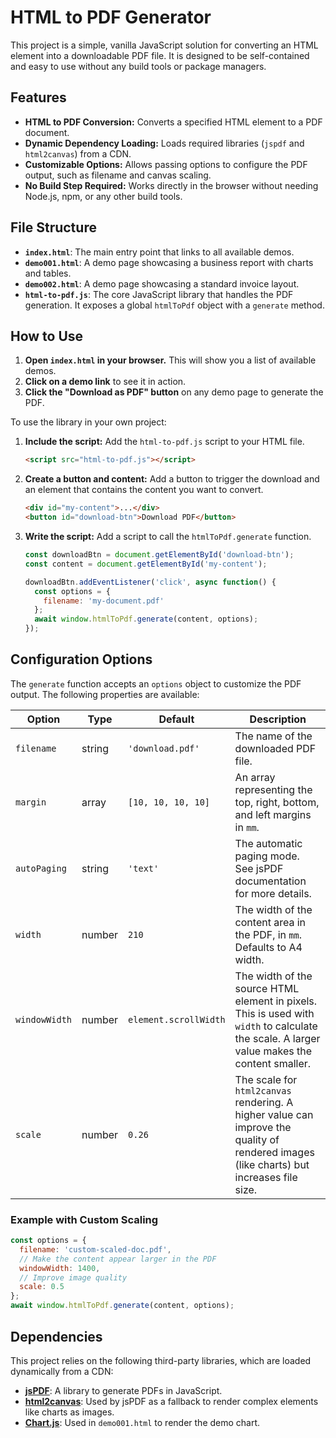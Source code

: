 # HTML to PDF Generator

This project is a simple, vanilla JavaScript solution for converting an HTML element into a downloadable PDF file. It is designed to be self-contained and easy to use without any build tools or package managers.

## Features

- **HTML to PDF Conversion:** Converts a specified HTML element to a PDF document.
- **Dynamic Dependency Loading:** Loads required libraries (`jspdf` and `html2canvas`) from a CDN.
- **Customizable Options:** Allows passing options to configure the PDF output, such as filename and canvas scaling.
- **No Build Step Required:** Works directly in the browser without needing Node.js, npm, or any other build tools.

## File Structure

- **`index.html`**: The main entry point that links to all available demos.
- **`demo001.html`**: A demo page showcasing a business report with charts and tables.
- **`demo002.html`**: A demo page showcasing a standard invoice layout.
- **`html-to-pdf.js`**: The core JavaScript library that handles the PDF generation. It exposes a global `htmlToPdf` object with a `generate` method.

## How to Use

1.  **Open `index.html` in your browser.** This will show you a list of available demos.
2.  **Click on a demo link** to see it in action.
3.  **Click the "Download as PDF" button** on any demo page to generate the PDF.

To use the library in your own project:

1.  **Include the script:** Add the `html-to-pdf.js` script to your HTML file.
    ```html
    <script src="html-to-pdf.js"></script>
    ```

2.  **Create a button and content:** Add a button to trigger the download and an element that contains the content you want to convert.
    ```html
    <div id="my-content">...</div>
    <button id="download-btn">Download PDF</button>
    ```

3.  **Write the script:** Add a script to call the `htmlToPdf.generate` function.
    ```javascript
    const downloadBtn = document.getElementById('download-btn');
    const content = document.getElementById('my-content');

    downloadBtn.addEventListener('click', async function() {
      const options = {
        filename: 'my-document.pdf'
      };
      await window.htmlToPdf.generate(content, options);
    });
    ```

## Configuration Options

The `generate` function accepts an `options` object to customize the PDF output. The following properties are available:

| Option        | Type   | Default               | Description                                                                                                                            |
|---------------|--------|-----------------------|----------------------------------------------------------------------------------------------------------------------------------------|
| `filename`    | string | `'download.pdf'`      | The name of the downloaded PDF file.                                                                                                   |
| `margin`      | array  | `[10, 10, 10, 10]`    | An array representing the top, right, bottom, and left margins in `mm`.                                                                |
| `autoPaging`  | string | `'text'`              | The automatic paging mode. See jsPDF documentation for more details.                                                                   |
| `width`       | number | `210`                 | The width of the content area in the PDF, in `mm`. Defaults to A4 width.                                                               |
| `windowWidth` | number | `element.scrollWidth` | The width of the source HTML element in pixels. This is used with `width` to calculate the scale. A larger value makes the content smaller. |
| `scale`       | number | `0.26`                | The scale for `html2canvas` rendering. A higher value can improve the quality of rendered images (like charts) but increases file size. |

### Example with Custom Scaling

```javascript
const options = {
  filename: 'custom-scaled-doc.pdf',
  // Make the content appear larger in the PDF
  windowWidth: 1400, 
  // Improve image quality
  scale: 0.5 
};
await window.htmlToPdf.generate(content, options);
```

## Dependencies

This project relies on the following third-party libraries, which are loaded dynamically from a CDN:

- **[jsPDF](https://github.com/parallax/jsPDF)**: A library to generate PDFs in JavaScript.
- **[html2canvas](https://html2canvas.hertzen.com/)**: Used by jsPDF as a fallback to render complex elements like charts as images.
- **[Chart.js](https://www.chartjs.org/)**: Used in `demo001.html` to render the demo chart.
